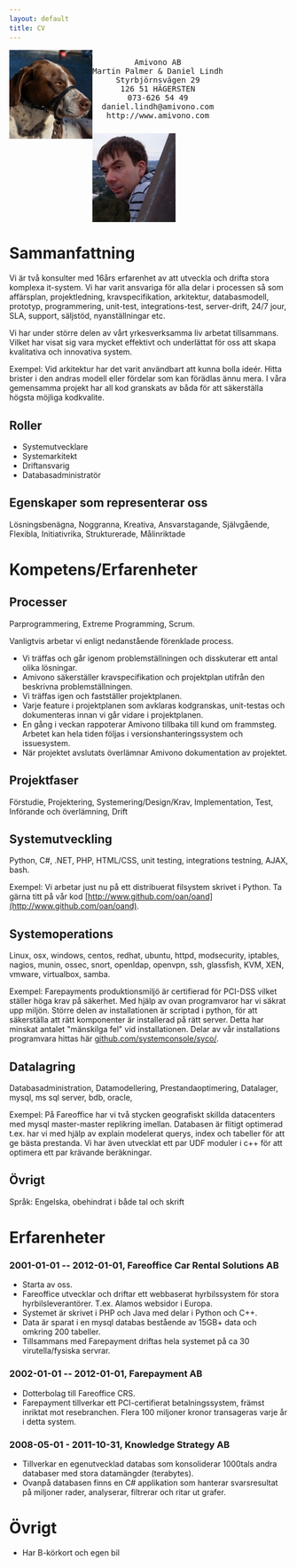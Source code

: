 ```yaml
---
layout: default
title: CV
---
```


<div>
    <img style="float:left;padding:0px" width="150" src="/images/martin-palmer.jpg">
    <pre style="float:left;text-align:center;padding-bottom:10px">
Amivono AB
Martin Palmer &amp; Daniel Lindh
Styrbjörnsvägen 29
126 51 HÄGERSTEN
073-626 54 49
daniel.lindh@amivono.com
http://www.amivono.com</pre>
    <img style="float:left;padding:0px" width="150" src="/images/daniel-lindh.jpg">
</div>
<div style="clear:both"></div>

# Sammanfattning

Vi är två konsulter med 16års erfarenhet av att utveckla och drifta stora komplexa it-system. Vi har varit ansvariga för alla delar i processen så som affärsplan, projektledning, kravspecifikation, arkitektur, databasmodell, prototyp, programmering, unit-test, integrations-test, server-drift, 24/7 jour, SLA, support, säljstöd, nyanställningar etc.

Vi har under större delen av vårt yrkesverksamma liv arbetat tillsammans. Vilket har visat sig vara mycket effektivt och underlättat för oss att skapa kvalitativa och innovativa system.

Exempel: Vid arkitektur har det varit användbart att kunna bolla ideér. Hitta brister i den andras modell eller fördelar som kan förädlas ännu mera. I våra gemensamma projekt har all kod granskats av båda för att säkerställa högsta möjliga kodkvalite.

## Roller

* Systemutvecklare
* Systemarkitekt
* Driftansvarig
* Databasadministratör

## Egenskaper som representerar oss

Lösningsbenägna, Noggranna, Kreativa, Ansvarstagande, Självgående, Flexibla, Initiativrika, Strukturerade, Målinriktade

# Kompetens/Erfarenheter

## Processer

Parprogrammering, Extreme Programming, Scrum.

Vanligtvis arbetar vi enligt nedanstående förenklade process.

* Vi träffas och går igenom problemställningen och disskuterar ett antal olika lösningar.
* Amivono säkerställer kravspecifikation och projektplan utifrån den beskrivna problemställningen.
* Vi träffas igen och fastställer projektplanen.
* Varje feature i projektplanen som avklaras kodgranskas, unit-testas och dokumenteras innan vi går vidare i projektplanen.
* En gång i veckan rappoterar Amivono tillbaka till kund om frammsteg. Arbetet kan hela tiden följas i versionshanteringssystem och issuesystem.
* När projektet avslutats överlämnar Amivono dokumentation av projektet.

## Projektfaser

Förstudie, Projektering, Systemering/Design/Krav, Implementation, Test, Införande och överlämning, Drift

## Systemutveckling

Python, C#, .NET, PHP, HTML/CSS, unit testing, integrations testning, AJAX, bash.

Exempel: Vi arbetar just nu på ett distribuerat filsystem skrivet i Python. Ta gärna titt på vår kod [http://www.github.com/oan/oand](http://www.github.com/oan/oand).

## Systemoperations

Linux, osx, windows, centos, redhat, ubuntu, httpd, modsecurity, iptables, nagios, munin, ossec, snort, openldap, openvpn, ssh, glassfish, KVM, XEN, vmware, virtualbox, samba.

Exempel: Farepayments produktionsmiljö är certifierad för PCI-DSS vilket ställer höga krav på säkerhet. Med hjälp av ovan programvaror har vi säkrat upp miljön. Större delen av installationen är scriptad i python, för att säkerställa att rätt komponenter är installerad på rätt server. Detta har minskat antalet "mänskilga fel" vid installationen. Delar av vår installations programvara hittas här [github.com/systemconsole/syco/](github.com/systemconsole/syco/).

## Datalagring

Databasadministration, Datamodellering, Prestandaoptimering, Datalager, mysql, ms sql server, bdb, oracle,

Exempel: På Fareoffice har vi två stycken geografiskt skillda datacenters med mysql master-master replikring imellan. Databasen är flitigt optimerad t.ex. har vi med hjälp av explain modelerat querys, index och tabeller för att ge bästa prestanda. Vi har även utvecklat ett par UDF moduler i c++ för att optimera ett par krävande beräkningar.

## Övrigt

Språk: Engelska, obehindrat i både tal och skrift

# Erfarenheter

### 2001-01-01 -- 2012-01-01, Fareoffice Car Rental Solutions AB

* Starta av oss.
* Fareoffice utvecklar och driftar ett webbaserat hyrbilssystem för stora hyrbilsleverantörer. T.ex. Alamos websidor i Europa.
* Systemet är skrivet i PHP och Java med delar i Python och C++.
* Data är sparat i en mysql databas bestående av 15GB+ data och omkring 200 tabeller.
* Tillsammans med Farepayment driftas hela systemet på ca 30 virutella/fysiska servrar.

### 2002-01-01 -- 2012-01-01, Farepayment AB

* Dotterbolag till Fareoffice CRS.
* Farepayment tillverkar ett PCI-certifierat betalningssystem, främst inriktat mot resebranchen. Flera 100 miljoner kronor transageras varje år i detta system.

### 2008-05-01 - 2011-10-31, Knowledge Strategy AB

* Tillverkar en egenutvecklad databas som konsoliderar 1000tals andra databaser med stora datamängder (terabytes).
* Ovanpå databasen finns en C# applikation som hanterar svarsresultat på miljoner rader, analyserar, filtrerar och ritar ut grafer.

# Övrigt

* Har B-körkort och egen bil
